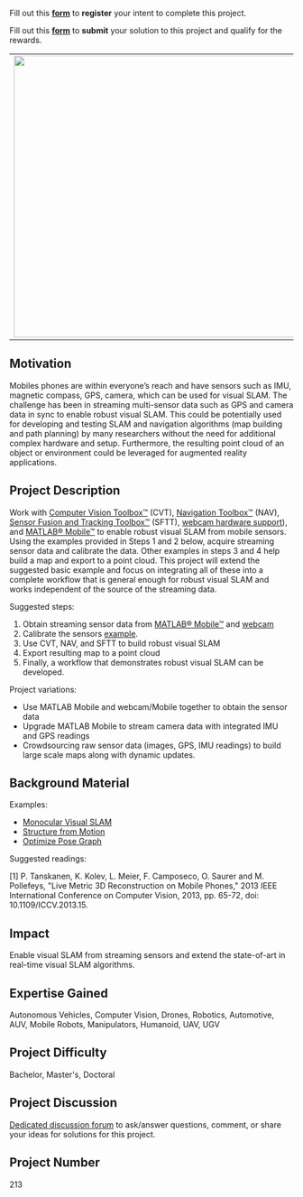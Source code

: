 Fill out this <strong>[form](https://www.mathworks.com/academia/student-challenge/mathworks-excellence-in-innovation-signup.html?tfa_1=Robust%20Visual%20SLAM%20Using%20MATLAB%20Mobile%20Sensor%20Streaming&tfa_2=213)</strong> to **register** your intent to complete this project.

Fill out this <strong>[form](https://www.mathworks.com/academia/student-challenge/mathworks-excellence-in-innovation-submission-form.html?tfa_1=Robust%20Visual%20SLAM%20Using%20MATLAB%20Mobile%20Sensor%20Streaming&tfa_2=213)</strong> to **submit** your solution to this project and qualify for the rewards.

<table>
<td><img src="https://gist.githubusercontent.com/robertogl/e0115dc303472a9cfd52bbbc8edb7665/raw/visualslamPicture4.png"  width=500 /></td>
<td><p><h1>Robust Visual SLAM Using Mobile Sensor Streaming</h1></p>
<p>Perform robust visual SLAM using MATLAB Mobile sensor streaming.</p>
</table>

## Motivation

Mobiles phones are within everyone’s reach and have sensors such as IMU, magnetic compass, GPS, camera, which can be used for visual SLAM. The challenge has been in streaming multi-sensor data such as GPS and camera data in sync to enable robust visual SLAM. This could be potentially used for developing and testing SLAM and navigation algorithms (map building and path planning) by many researchers without the need for additional complex hardware and setup. Furthermore, the resulting point cloud of an object or environment could be leveraged for augmented reality applications.

## Project Description

Work with [Computer Vision Toolbox™](https://www.mathworks.com/products/communications.html) (CVT), [Navigation Toolbox™](https://www.mathworks.com/products/navigation.html) (NAV), [Sensor Fusion and Tracking Toolbox™](https://www.mathworks.com/products/sensor-fusion-and-tracking.html) (SFTT), [webcam hardware support]( https://www.mathworks.com/videos/webcam-support-89504.html )), and [MATLAB® Mobile™](https://www.mathworks.com/products/matlab-mobile.html) to enable robust visual SLAM from mobile sensors. Using the examples provided in Steps 1 and 2 below,  acquire streaming sensor data and calibrate the data. Other examples in steps 3 and 4 help build a map and export to a point cloud. This project will extend the suggested basic example and focus on integrating all of these into a complete workflow that is general enough for robust visual SLAM and works independent of the source of the streaming data.

Suggested steps:
1.	Obtain streaming sensor data from [MATLAB® Mobile™](https://www.mathworks.com/products/matlab-mobile.html) and [webcam]( https://www.mathworks.com/videos/webcam-support-89504.html )
2.	Calibrate the sensors [example](https://www.mathworks.com/help/vision/ug/camera-calibration.html).
3.	Use CVT, NAV, and SFTT to build robust visual SLAM
4.	Export resulting map to a point cloud
5.	Finally, a workflow that demonstrates robust visual SLAM can be developed.

Project variations:
-	Use MATLAB Mobile and webcam/Mobile together to obtain the sensor data
-	Upgrade MATLAB Mobile to stream camera data with integrated IMU and GPS readings
-	Crowdsourcing raw sensor data (images, GPS, IMU readings) to build large scale maps along with dynamic updates.


## Background Material

Examples:
-	[Monocular Visual SLAM](https://www.mathworks.com/help/vision/ug/monocular-visual-simultaneous-localization-and-mapping.html)
-	[Structure from Motion](https://www.mathworks.com/help/vision/ug/structure-from-motion-from-multiple-views.html)
-	[Optimize Pose Graph](https://www.mathworks.com/help/nav/ref/optimizeposegraph.html)

Suggested readings:

[1] P. Tanskanen, K. Kolev, L. Meier, F. Camposeco, O. Saurer and M. Pollefeys, "Live Metric 3D Reconstruction on Mobile Phones," 2013 IEEE International Conference on Computer Vision, 
2013, pp. 65-72, doi: 10.1109/ICCV.2013.15.


## Impact

Enable visual SLAM from streaming sensors and extend the state-of-art in real-time visual SLAM algorithms.

## Expertise Gained 

Autonomous Vehicles, Computer Vision, Drones, Robotics, Automotive, AUV, Mobile Robots, Manipulators, Humanoid, UAV, UGV


## Project Difficulty

Bachelor, Master's, Doctoral

## Project Discussion

[Dedicated discussion forum](https://github.com/mathworks/MathWorks-Excellence-in-Innovation/discussions/44) to ask/answer questions, comment, or share your ideas for solutions for this project.


## Project Number

213
